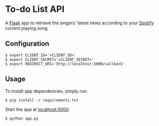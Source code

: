 # To-do List API

A [Flask](http://flask.pocoo.org/) app to retrieve the singers' latest news according to your [Spotify](https://www.spotify.com/) current playing song.

## Configuration

```
$ export CLIENT_ID='<CLIENT_ID>'
$ export CLIENT_SECRET='<CLIENT_SECRET>'
$ export REDIRECT_URI='http://localhost:5000/callback'
```

## Usage

To install app dependencies, simply run:

```
$ pip install -r requirements.txt
```

Start the app at [localhost:5000](http://localhost:5000):

```
$ python app.py
```
